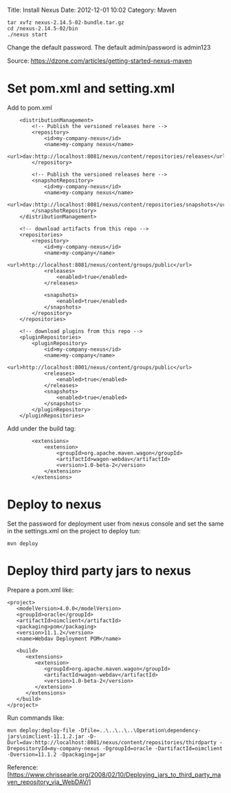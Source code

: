 Title: Install Nexus
Date: 2012-12-01 10:02
Category: Maven

```
tar xvfz nexus-2.14.5-02-bundle.tar.gz
cd /nexus-2.14.5-02/bin
./nexus start
```
Change the default password. The default admin/password is admin123

Source: https://dzone.com/articles/getting-started-nexus-maven

# Set pom.xml and setting.xml

Add to pom.xml
```
	<distributionManagement>
		<!-- Publish the versioned releases here -->
		<repository>
			<id>my-company-nexus</id>
			<name>my-company nexus</name>
			<url>dav:http://localhost:8081/nexus/content/repositories/releases</url>
		</repository>

		<!-- Publish the versioned releases here -->
		<snapshotRepository>
			<id>my-company-nexus</id>
			<name>my-company nexus</name>
			<url>dav:http://localhost:8081/nexus/content/repositories/snapshots</url>
		</snapshotRepository>
	</distributionManagement>

	<!-- download artifacts from this repo -->
	<repositories>
		<repository>
			<id>my-company-nexus</id>
			<name>my-company</name>
			<url>http://localhost:8081/nexus/content/groups/public</url>
			<releases>
				<enabled>true</enabled>
			</releases>

			<snapshots>
				<enabled>true</enabled>
			</snapshots>
		</repository>
	</repositories>

	<!-- download plugins from this repo -->
	<pluginRepositories>
		<pluginRepository>
			<id>my-company-nexus</id>
			<name>my-company</name>
			<url>http://localhost:8001/nexus/content/groups/public</url>
			<releases>
				<enabled>true</enabled>
			</releases>
			<snapshots>
				<enabled>true</enabled>
			</snapshots>
		</pluginRepository>
	</pluginRepositories>

```
Add under the build tag:
```
		<extensions>
			<extension>
				<groupId>org.apache.maven.wagon</groupId>
				<artifactId>wagon-webdav</artifactId>
				<version>1.0-beta-2</version>
			</extension>
		</extensions>
```

# Deploy to nexus
Set the password for deployment user from nexus console and set the same in the settings.xml
on the project to deploy tun:
```
mvn deploy
```
# Deploy third party jars to nexus
Prepare a pom.xml like:
```
<project>
   <modelVersion>4.0.0</modelVersion>
   <groupId>oracle</groupId>
   <artifactId>oimclient</artifactId>
   <packaging>pom</packaging>
   <version>11.1.2</version>
   <name>Webdav Deployment POM</name>

   <build>
      <extensions>
         <extension>
            <groupId>org.apache.maven.wagon</groupId>
            <artifactId>wagon-webdav</artifactId>
            <version>1.0-beta-2</version>
         </extension>
      </extensions>
   </build>
</project>
```
Run commands like:
```
mvn deploy:deploy-file -Dfile=..\..\..\..\Operation\dependency-jars\oimclient-11.1.2.jar -D-Durl=dav:http://localhost:8081/nexus/content/repositories/thirdparty -DrepositoryId=my-company-nexus -DgroupId=oracle -DartifactId=oimclient -Dversion=11.1.2 -Dpackaging=jar
```
Reference: [https://www.chrissearle.org/2008/02/10/Deploying_jars_to_third_party_maven_repository_via_WebDAV/]
